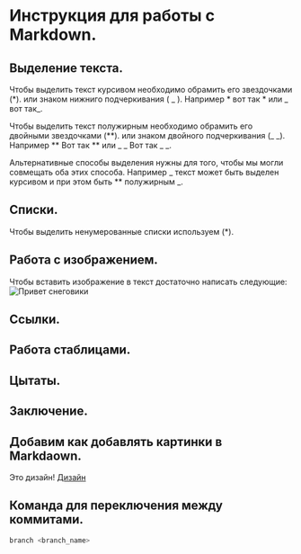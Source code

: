 # Инструкция для работы с Markdown.

## Выделение текста.
Чтобы выделить текст курсивом необходимо обрамить его звездочками (*). или знаком нижниго подчеркивания ( _ ). Например * вот так * или _ вот так_.

Чтобы выделить текст полужирным необходимо обрамить его двойными звездочками (**). или знаком двойного подчеркивания (_ _). Например ** Вот так ** или _ _ Вот так _ _.

Альтернативные способы выделения нужны для того, чтобы мы могли совмещать оба этих способа. Например _ текст может быть выделен курсивом и при этом быть ** полужирным _.

## Списки.

Чтобы выделить ненумерованные списки используем (*).

## Работа с изображением.

Чтобы вставить изображение в текст достаточно написать следующие:![Привет снеговики](Screenshot_2020-11-19-21-57-28-410_com.vkontakte.android.jpg)

## Ссылки.

## Работа стаблицами.

## Цытаты.

## Заключение.

## Добавим как добавлять картинки в Markdaown.
Это дизайн! [Дизайн](Дизайн.jpg)

## Команда для переключения между коммитами.
```sh
branch <branch_name>

```
